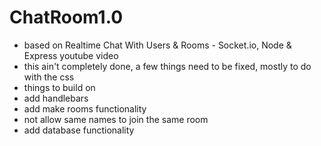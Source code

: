 # ChatRoom1.0
- based on Realtime Chat With Users & Rooms - Socket.io, Node & Express youtube video
- this ain't completely done, a few things need to be fixed, mostly to do with the css
- things to build on
 - add handlebars
 - add make rooms functionality
 - not allow same names to join the same room
 - add database functionality
 